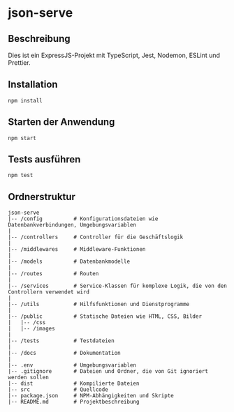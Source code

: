 # json-serve

## Beschreibung
Dies ist ein ExpressJS-Projekt mit TypeScript, Jest, Nodemon, ESLint und Prettier.

## Installation
```
npm install
```

## Starten der Anwendung
```
npm start
```

## Tests ausführen
```
npm test
```

## Ordnerstruktur
```
json-serve
|-- /config          # Konfigurationsdateien wie Datenbankverbindungen, Umgebungsvariablen
|
|-- /controllers     # Controller für die Geschäftslogik
|
|-- /middlewares     # Middleware-Funktionen
|
|-- /models          # Datenbankmodelle
|
|-- /routes          # Routen
|
|-- /services        # Service-Klassen für komplexe Logik, die von den Controllern verwendet wird
|
|-- /utils           # Hilfsfunktionen und Dienstprogramme
|
|-- /public          # Statische Dateien wie HTML, CSS, Bilder
|   |-- /css
|   |-- /images
|
|-- /tests           # Testdateien
|
|-- /docs            # Dokumentation
|
|-- .env             # Umgebungsvariablen
|-- .gitignore       # Dateien und Ordner, die von Git ignoriert werden sollen
|-- dist             # Kompilierte Dateien
|-- src              # Quellcode
|-- package.json     # NPM-Abhängigkeiten und Skripte
|-- README.md        # Projektbeschreibung
```
